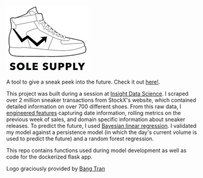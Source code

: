 ![Logo](SoleSupply-Black.png)

A tool to give a sneak peek into the future. Check it out [here!](https://solesupply.herokuapp.com/).

This project was built during a session at [Insight Data Science](https://insightdatascience.com/). I scraped over 2 million sneaker transactions from StockX's website, which contained detailed information on over 700 different shoes. From this raw data, I [engineered features](https://github.com/allenchng/solesupply/blob/master/model-development/engineer_features.py) capturing date information, rolling metrics on the previous week of sales, and domain specific information about sneaker releases. To predict the future, I used [Bayesian linear regression](https://github.com/allenchng/solesupply/blob/master/model-development/bayes_linear_module.py). I validated my model against a persistence model (in which the day's current volume is used to predict the future) and a random forest regression.

This repo contains functions used during model development as well as code for the dockerized flask app.

Logo graciously provided by [Bang Tran](https://www.bangctran.com/about)